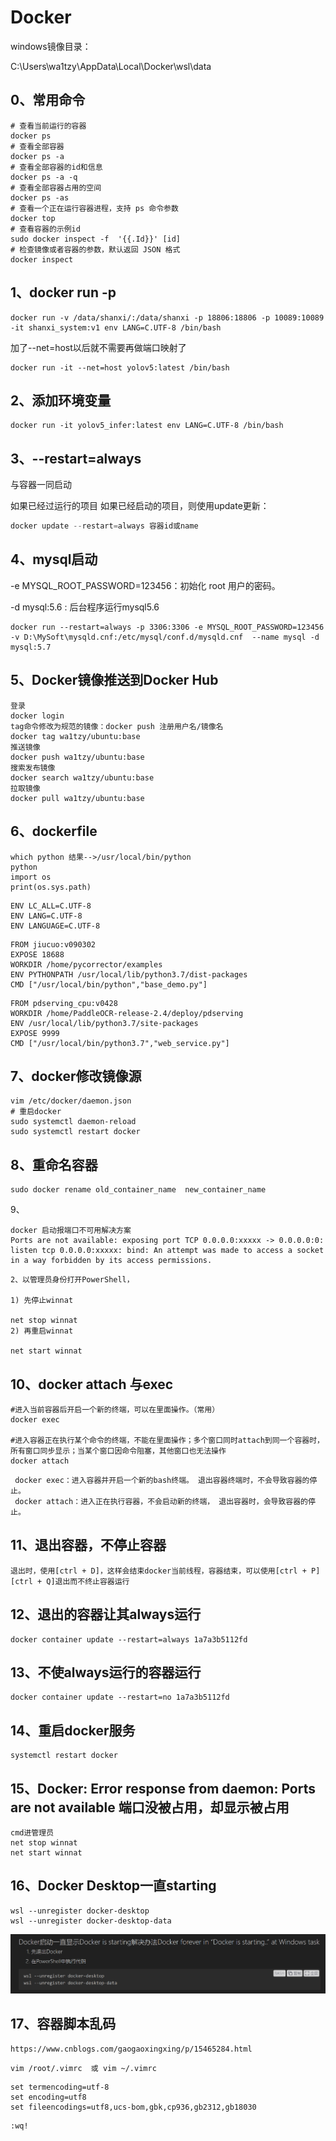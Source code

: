 # Docker

windows镜像目录：

C:\Users\wa1tzy\AppData\Local\Docker\wsl\data

## 0、常用命令

```
# 查看当前运行的容器
docker ps
# 查看全部容器
docker ps -a
# 查看全部容器的id和信息
docker ps -a -q
# 查看全部容器占用的空间
docker ps -as
# 查看一个正在运行容器进程，支持 ps 命令参数
docker top
# 查看容器的示例id
sudo docker inspect -f  '{{.Id}}' [id]
# 检查镜像或者容器的参数，默认返回 JSON 格式
docker inspect
```

## 1、docker run -p 

```
docker run -v /data/shanxi/:/data/shanxi -p 18806:18806 -p 10089:10089 -it shanxi_system:v1 env LANG=C.UTF-8 /bin/bash
```

加了--net=host以后就不需要再做端口映射了

```
docker run -it --net=host yolov5:latest /bin/bash
```

## 2、添加环境变量

```
docker run -it yolov5_infer:latest env LANG=C.UTF-8 /bin/bash
```

## 3、--restart=always

与容器一同启动

如果已经过运行的项目
如果已经启动的项目，则使用update更新：

```java
docker update --restart=always 容器id或name
```

## 4、mysql启动

-e MYSQL_ROOT_PASSWORD=123456：初始化 root 用户的密码。 

-d mysql:5.6 : 后台程序运行mysql5.6

```
docker run --restart=always -p 3306:3306 -e MYSQL_ROOT_PASSWORD=123456  -v D:\MySoft\mysqld.cnf:/etc/mysql/conf.d/mysqld.cnf  --name mysql -d mysql:5.7
```

## 5、Docker镜像推送到Docker Hub

```
登录
docker login
tag命令修改为规范的镜像：docker push 注册用户名/镜像名
docker tag wa1tzy/ubuntu:base
推送镜像
docker push wa1tzy/ubuntu:base
搜索发布镜像
docker search wa1tzy/ubuntu:base
拉取镜像
docker pull wa1tzy/ubuntu:base
```

## 6、dockerfile

```
which python 结果-->/usr/local/bin/python
python
import os
print(os.sys.path)
```

```
ENV LC_ALL=C.UTF-8
ENV LANG=C.UTF-8
ENV LANGUAGE=C.UTF-8
```



```
FROM jiucuo:v090302
EXPOSE 18688
WORKDIR /home/pycorrector/examples
ENV PYTHONPATH /usr/local/lib/python3.7/dist-packages
CMD ["/usr/local/bin/python","base_demo.py"]
```

```
FROM pdserving_cpu:v0428
WORKDIR /home/PaddleOCR-release-2.4/deploy/pdserving
ENV /usr/local/lib/python3.7/site-packages
EXPOSE 9999
CMD ["/usr/local/bin/python3.7","web_service.py"]
```

## 7、docker修改镜像源

```
vim /etc/docker/daemon.json
# 重启docker
sudo systemctl daemon-reload 
sudo systemctl restart docker
```

## 8、重命名容器

```
sudo docker rename old_container_name  new_container_name
```

9、

```
docker 启动报端口不可用解决方案
Ports are not available: exposing port TCP 0.0.0.0:xxxxx -> 0.0.0.0:0: 
listen tcp 0.0.0.0:xxxxx: bind: An attempt was made to access a socket 
in a way forbidden by its access permissions.
```

```
2、以管理员身份打开PowerShell，

1) 先停止winnat

net stop winnat
2) 再重启winnat

net start winnat

```

##  10、docker attach 与exec

```
#进入当前容器后开启一个新的终端，可以在里面操作。（常用）
docker exec

#进入容器正在执行某个命令的终端，不能在里面操作；多个窗口同时attach到同一个容器时，所有窗口同步显示；当某个窗口因命令阻塞，其他窗口也无法操作
docker attach
```

```
 docker exec：进入容器并开启一个新的bash终端。 退出容器终端时，不会导致容器的停止。
 docker attach：进入正在执行容器，不会启动新的终端， 退出容器时，会导致容器的停止。
```

## 11、退出容器，不停止容器

```
退出时，使用[ctrl + D]，这样会结束docker当前线程，容器结束，可以使用[ctrl + P][ctrl + Q]退出而不终止容器运行
```

## 12、退出的容器让其always运行

```
docker container update --restart=always 1a7a3b5112fd
```

## 13、不使always运行的容器运行

```
docker container update --restart=no 1a7a3b5112fd
```

## 14、重启docker服务

```
systemctl restart docker 
```

## 15、Docker: Error response from daemon: Ports are not available 端口没被占用，却显示被占用

```
cmd进管理员
net stop winnat
net start winnat
```

## 16、Docker Desktop一直starting

```
wsl --unregister docker-desktop
wsl --unregister docker-desktop-data
```

![image](https://github.com/wa1tzy/test20240822/blob/master/imgs/image-20230308223358526.png)

## 17、容器脚本乱码

```
https://www.cnblogs.com/gaogaoxingxing/p/15465284.html
```

```
vim /root/.vimrc  或 vim ~/.vimrc
```

```
set termencoding=utf-8
set encoding=utf8
set fileencodings=utf8,ucs-bom,gbk,cp936,gb2312,gb18030
```

```
:wq!
```

